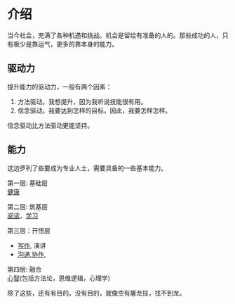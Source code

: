 # 介绍
当今社会，充满了各种机遇和挑战。机会是留给有准备的人的。那些成功的人，只有极少是靠运气，更多的靠本身的能力。

## 驱动力
提升能力的驱动力，一般有两个因素：

1. 方法驱动。我想提升，因为我听说技能很有用。
2. 信念驱动。我要达到怎样的目标，因此，我要怎样怎样。

信念驱动比方法驱动更能坚持。

## 能力
这边罗列了些要成为专业人士，需要具备的一些基本能力。

第一层: 基础层  
[健康](https://iamjoel.github.io/basic-skill/health/dist/)

第二层: 筑基层  
[阅读](https://iamjoel.github.io/basic-skill/reading/dist/)，[学习](https://iamjoel.github.io/basic-skill/learn/dist/)

第三层：开悟层  
* [写作](https://iamjoel.github.io/basic-skill/write/dist/), 演讲
* [沟通](https://iamjoel.github.io/basic-skill/communicate/dist/),[协作](https://iamjoel.github.io/basic-skill/cooperate/dist/),

第四层: 融合  
[心智](https://iamjoel.github.io/basic-skill/mind/dist/)(包括方法论，思维逻辑，心理学)

除了这些，还有有目的。没有目的，就像空有屠龙技，找不到龙。
